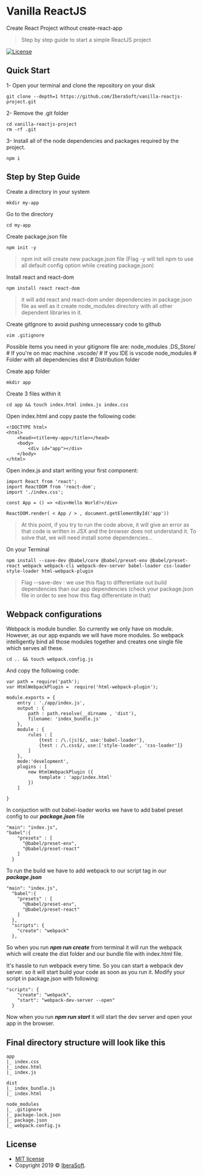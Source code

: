 # Vanilla ReactJS
Create React Project without create-react-app


> Step by step guide to start a simple ReactJS project

[![License](https://github.com/IberaSoft/vanilla-reactjs-project/blob/master/LICENSE)](http://badges.mit-license.org)

## Quick Start

1- Open your terminal and clone the repository on your disk

```
git clone --depth=1 https://github.com/IberaSoft/vanilla-reactjs-project.git
```

2- Remove the .git folder

```
cd vanilla-reactjs-project
rm -rf .git
```

3- Install all of the node dependencies and packages required by the project.

```
npm i
```

## Step by Step Guide

Create a directory in your system

```
mkdir my-app
```

Go to the directory

```
cd my-app
```

Create package.json file
```
npm init -y
```
> npm init will create new package.json file (Flag -y will tell npm to use all default config option while creating package.json)

Install react and react-dom
```
npm install react react-dom
```
> it will add react and react-dom under dependencies in package.json file as well as it create node_modules directory with all other dependent libraries in it.

Create gitIgnore to avoid pushing unnecessary code to github
```
vim .gitignore
```
Possible items you need in your gitignore file are:
node_modules
.DS_Store/     # If you're on mac machine
.vscode/       # If you IDE is vscode
node_modules   # Folder with all dependencies
dist           # Distribution folder

Create app folder
```
mkdir app
```

Create 3 files within it
```
cd app && touch index.html index.js index.css
```

Open index.html and copy paste the following code:
```
<!DOCTYPE html>
<html>
    <head><title>my-app</title></head>
    <body>
        <div id="app"></div>
    </body>
</html>
```

Open index.js and start writing your first component:
```
import React from 'react';
import ReactDOM from 'react-dom';
import './index.css';

const App = () => <div>Hello World!</div>

ReactDOM.render( < App / > , document.getElementById('app'))
```

> At this point, if you try to run the code above, it will give an error as that code is written in JSX and the browser does not understand it. To solve that, we will need install some dependencies...

On your Terminal
```
npm install --save-dev @babel/core @babel/preset-env @babel/preset-react webpack webpack-cli webpack-dev-server babel-loader css-loader style-loader html-webpack-plugin
```

> Flag --save-dev : we use this flag to differentiate out build dependencies than our app dependencies (check your package.json file in order to see how this flag differentiate in that)

## Webpack configurations

Webpack is module bundler. So currently we only have on module. However, as our app expands we will have more modules. So webpack intelligently bind all those modules together and creates one single file which serves all these.

```
cd .. && touch webpack.config.js
```

And copy the following code:

```
var path = require('path');
var HtmlWebpackPlugin =  require('html-webpack-plugin');

module.exports = {
    entry : './app/index.js',
    output : {
        path : path.resolve(__dirname , 'dist'),
        filename: 'index_bundle.js'
    },
    module : {
        rules : [
            {test : /\.(js)$/, use:'babel-loader'},
            {test : /\.css$/, use:['style-loader', 'css-loader']}
        ]
    },
    mode:'development',
    plugins : [
        new HtmlWebpackPlugin ({
            template : 'app/index.html'
        })
    ]

}
```

In conjuction with out babel-loader works we have to add babel preset config to our ***package.json*** file

```
"main": "index.js",
"babel":{
    "presets" : [
      "@babel/preset-env",
      "@babel/preset-react"
    ]
  }
```

To run the build we have to add webpack to our script tag in our ***package.json***

```
"main": "index.js",
  "babel":{
    "presets" : [
      "@babel/preset-env",
      "@babel/preset-react"
    ]
  },
  "scripts": {
    "create": "webpack"
  },
```

So when you run ***npm run create*** from terminal it will run the webpack which will create the dist folder and our bundle file with index.html file.

It's hassle to run webpack every time. So you can start a webpack dev server. so it will start build your code as soon as you run it.
Modify your script in package.json with following:

```
"scripts": {
    "create": "webpack",
    "start": "webpack-dev-server --open"
  }
```

Now when you run ***npm run start*** it will start the dev server and open your app in the browser.

## Final directory structure will look like this

```
app
|_ index.css
|_ index.html
|_ index.js

dist
|_ index_bundle.js
|_ index.html

node_modules
|_ .gitignore
|_ package-lock.json
|_ package.json
|_ webpack.config.js
```

## License

- [MIT license](https://github.com/IberaSoft/vanilla-reactjs-project/blob/master/LICENSE)
- Copyright 2019 © <a href="http://iberasoft.com" target="_blank">IberaSoft</a>.